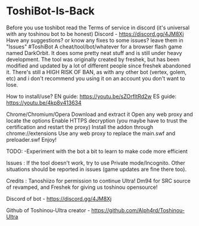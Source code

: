 # ToshiBot-Is-Back

Before you use toshibot read the Terms of service in discord (it's universal with any toshinou bot to be honest) Discord - https://discord.gg/4JM8Xj Have any suggestions? or know any fixes to some issues? leave them in "Issues"
#ToshiBot
A cheat/tool/bot/whatever for a browser flash game named DarkOrbit. It does some pretty neat stuff and is still under heavy development. The tool was originally created by freshek, but has been modified and updated by a lot of different people since freshek abandoned it. There's still a HIGH RISK OF BAN, as with any other bot (vertex, golem, etc) and i don't recommend you using it on an account you don't want to lose.

How to install/use? EN guide: https://youtu.be/sZOrfItRd2w ES guide: https://youtu.be/4kp8v413634

Chrome/Chromium/Opera Download and extract it Open any web proxy and locate the options Enable HTTPS decryption (you maybe have to trust the certification and restart the proxy) Install the addon through chrome://extensions Use any web proxy to replace the main.swf and preloader.swf Enjoy!

TODO: -Experiment with the bot a bit to learn to make code more efficient

Issues : If the tool doesn't work, try to use Private mode/Incognito. Other situations should be reported in issues (game updates are fine there too).

Credits : Tanoshiizo for permission to continue Ultra! Dm94 for SRC source of revamped, and Freshek for giving us toshinou opensource!

Discord of bot - https://discord.gg/4JM8Xj

Github of Toshinou-Ultra creator - https://github.com/Alph4rd/Toshinou-Ultra
